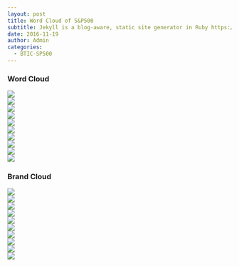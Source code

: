 ```yaml
---
layout: post
title: Word Cloud of S&P500
subtitle: Jekyll is a blog-aware, static site generator in Ruby https://jekyllrb.com
date: 2016-11-19
author: Admin
categories:
  - BTIC-SP500
---
```


<h3> Word Cloud </h3>
<div class="col-md-6 col-sm-12">
  <img src= "{{site.baseurl}}/img/word_clouds/cluster_01.png">
</div>
<div class="col-md-6 col-sm-12">
  <img src= "{{site.baseurl}}/img/word_clouds/cluster_02.png">
</div>
<div class="col-md-6 col-sm-12">
  <img src= "{{site.baseurl}}/img/word_clouds/cluster_03.png">
</div>
<div class="col-md-6 col-sm-12">
  <img src= "{{site.baseurl}}/img/word_clouds/cluster_04.png">
</div>
<div class="col-md-6 col-sm-12">
  <img src= "{{site.baseurl}}/img/word_clouds/cluster_05.png">
</div>
<div class="col-md-6 col-sm-12">
  <img src= "{{site.baseurl}}/img/word_clouds/cluster_06.png">
</div>
<div class="col-md-6 col-sm-12">
  <img src= "{{site.baseurl}}/img/word_clouds/cluster_07.png">
</div>
<div class="col-md-6 col-sm-12">
  <img src= "{{site.baseurl}}/img/word_clouds/cluster_08.png">
</div>
<div class="col-md-6 col-sm-12">
  <img src= "{{site.baseurl}}/img/word_clouds/cluster_09.png">
</div>
<div class="col-md-6 col-sm-12">
  <img src= "{{site.baseurl}}/img/word_clouds/cluster_10.png">
</div>

<h3> Brand Cloud </h3>
<div class="col-md-6 col-sm-12">
  <img src= "{{site.baseurl}}/img/word_clouds/cluster_01.png">
</div>
<div class="col-md-6 col-sm-12">
  <img src= "{{site.baseurl}}/img/word_clouds/cluster_02.png">
</div>
<div class="col-md-6 col-sm-12">
  <img src= "{{site.baseurl}}/img/word_clouds/cluster_03.png">
</div>
<div class="col-md-6 col-sm-12">
  <img src= "{{site.baseurl}}/img/word_clouds/cluster_04.png">
</div>
<div class="col-md-6 col-sm-12">
  <img src= "{{site.baseurl}}/img/word_clouds/cluster_05.png">
</div>
<div class="col-md-6 col-sm-12">
  <img src= "{{site.baseurl}}/img/word_clouds/cluster_06.png">
</div>
<div class="col-md-6 col-sm-12">
  <img src= "{{site.baseurl}}/img/word_clouds/cluster_07.png">
</div>
<div class="col-md-6 col-sm-12">
  <img src= "{{site.baseurl}}/img/word_clouds/cluster_08.png">
</div>
<div class="col-md-6 col-sm-12">
  <img src= "{{site.baseurl}}/img/word_clouds/cluster_09.png">
</div>
<div class="col-md-6 col-sm-12">
  <img src= "{{site.baseurl}}/img/word_clouds/cluster_10.png">
</div>
